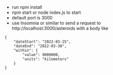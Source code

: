 - run npm install
- npm start or node index.js to start
- default port is 3000
- use Insomnia or similar to send a request to http://localhost:3000/asteroids with a body like
```
{
	"dateStart": "2022-03-25",
	"dateEnd": "2022-03-30",
	"within": {
		"value": 9000000,
		"units": "kilometers"
	}
}
```
